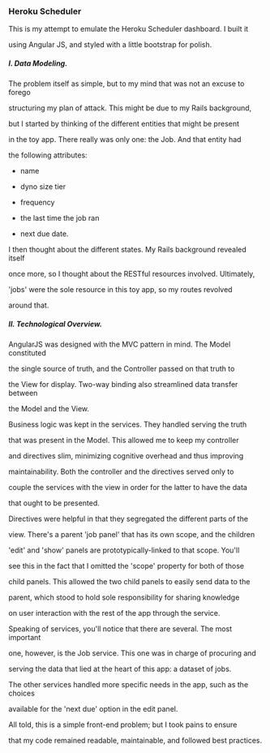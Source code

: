 

### Heroku Scheduler

This is my attempt to emulate the Heroku Scheduler dashboard. I built it

using Angular JS, and styled with a little bootstrap for polish.

##### I. Data Modeling.

The problem itself as simple, but to my mind that was not an excuse to forego

structuring my plan of attack. This might be due to my Rails background,

but I started by thinking of the different entities that might be present

in the toy app. There really was only one: the Job. And that entity had

the following attributes:

- name

- dyno size tier

- frequency

- the last time the job ran

- next due date.

I then thought about the different states. My Rails background revealed itself

once more, so I thought about the RESTful resources involved. Ultimately,

'jobs' were the sole resource in this toy app, so my routes revolved

around that.


##### II. Technological Overview.

AngularJS was designed with the MVC pattern in mind. The Model constituted

the single source of truth, and the Controller passed on that truth to

the View for display. Two-way binding also streamlined data transfer between

the Model and the View.

Business logic was kept in the services. They handled serving the truth

that was present in the Model. This allowed me to keep my controller

and directives slim, minimizing cognitive overhead and thus improving

maintainability. Both the controller and the directives served only to

couple the services with the view in order for the latter to have the data

that ought to be presented.

Directives were helpful in that they segregated the different parts of the

view. There's a parent 'job panel' that has its own scope, and the children

'edit' and 'show' panels are prototypically-linked to that scope. You'll

see this in the fact that I omitted the 'scope' property for both of those

child panels. This allowed the two child panels to easily send data to the

parent, which stood to hold sole responsibility for sharing knowledge

on user interaction with the rest of the app through the service.

Speaking of services, you'll notice that there are several. The most important

one, however, is the Job service. This one was in charge of procuring and

serving the data that lied at the heart of this app: a dataset of jobs.

The other services handled more specific needs in the app, such as the choices

available for the 'next due' option in the edit panel.

All told, this is a simple front-end problem; but I took pains to ensure

that my code remained readable, maintainable, and followed best practices.

